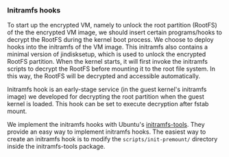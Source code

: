 ### Initramfs hooks

To start up the encrypted VM, namely to unlock the root partition (RootFS) of the the encrypted VM image, we should insert certain programs/hooks to decrypt the RootFS during the kernel boot process. We choose to deploy hooks into the initramfs of the VM image. This initramfs also contains a minimal version of jindisksetup, which is used to unlock the encrypted RootFS partition. When the kernel starts, it will first invoke the initramfs scripts to decrypt the RootFS before mounting it to the root file system. In this way, the RootFS will be decrypted and accessible automatically.

Initramfs hook is an early-stage service (in the guest kernel's initramfs image) we developed for decrypting the root partition when the guest kernel is loaded. This hook can be set to execute decryption after fstab mount. 

We implement the initramfs hooks with Ubuntu's [initramfs-tools](https://manpages.ubuntu.com/manpages/xenial/en/man8/initramfs-tools.8.html). 
They provide an easy way to implement initramfs hooks. The easiest way to create an initramfs hook is to modify the `scripts/init-premount/` directory inside the initramfs-tools package.